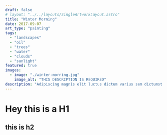 ```yaml
---
draft: false
# layout: "../../layouts/SingleArtworkLayout.astro"
title: "Winter Morning"
date: 2017-09-07
art_type: "painting"
tags: 
  - "landscapes"
  - "oil"
  - "trees"
  - "water"
  - "clouds"
  - "sunlight"
featured: true
images: 
  - image: "./winter-morning.jpg"
    image_alt: "THIS DESCRIPTION IS REQUIRED"
description: "Adipiscing magnis elit luctus dictum varius sem dictumst ad, risus erat mollis est donec interdum aliquam. Praesent nam efficitur consectetur donec posuere cubilia hendrerit quis aliquet varius nascetur, ridiculus vulputate molestie vivamus egestas finibus duis sed dolor. Diam tincidunt ex turpis faucibus lectus dictum suspendisse elementum, enim auctor a mus tempus metus eleifend."
---
```


# Hey this is a H1

## this is h2
